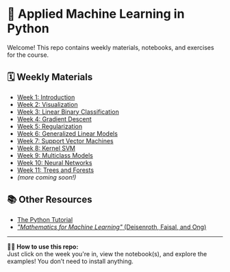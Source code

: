 # 🧠 Applied Machine Learning in Python

Welcome! This repo contains weekly materials, notebooks, and exercises for the course.

## 🗓️ Weekly Materials

- [Week 1: Introduction](weeks/week1_intro/)
- [Week 2: Visualization](weeks/week2_visualization/)
- [Week 3: Linear Binary Classification](weeks/week3_classification/)
- [Week 4: Gradient Descent](weeks/week4_gd/)
- [Week 5: Regularization](weeks/week5_regularization/)
- [Week 6: Generalized Linear Models](weeks/week6_glm/)
- [Week 7: Support Vector Machines](weeks/week7_svm/)
- [Week 8: Kernel SVM](weeks/week8_kernel_svm/)
- [Week 9: Multiclass Models](weeks/week9_multiclass/)
- [Week 10: Neural Networks](weeks/week10_nns/)
- [Week 11: Trees and Forests](weeks/week11_trees/)
- *(more coming soon!)*

## 📚 Other Resources
- [The Python Tutorial](https://docs.python.org/3/tutorial/index.html)
- [*"Mathematics for Machine Learning"* (Deisenroth, Faisal, and Ong)](https://mml-book.github.io)


---

🧑‍🏫 **How to use this repo:**  
Just click on the week you're in, view the notebook(s), and explore the examples! You don’t need to install anything.
